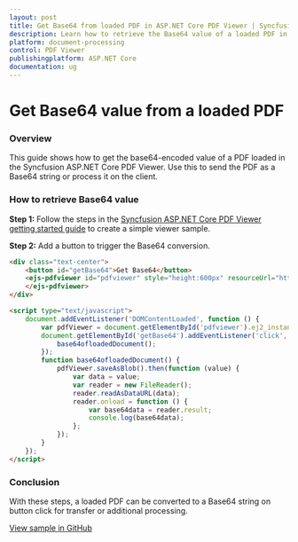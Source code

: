 ```yaml
---
layout: post
title: Get Base64 from loaded PDF in ASP.NET Core PDF Viewer | Syncfusion
description: Learn how to retrieve the Base64 value of a loaded PDF in the Syncfusion ASP.NET Core PDF Viewer using saveAsBlob and FileReader.
platform: document-processing
control: PDF Viewer
publishingplatform: ASP.NET Core
documentation: ug
---
```


# Get Base64 value from a loaded PDF

### Overview

This guide shows how to get the base64-encoded value of a PDF loaded in the Syncfusion ASP.NET Core PDF Viewer. Use this to send the PDF as a Base64 string or process it on the client.

### How to retrieve Base64 value

**Step 1:** Follow the steps in the [Syncfusion ASP.NET Core PDF Viewer getting started guide](https://help.syncfusion.com/document-processing/pdf/pdf-viewer/asp-net-core/getting-started) to create a simple viewer sample.

**Step 2:** Add a button to trigger the Base64 conversion.

```html
<div class="text-center">
    <button id="getBase64">Get Base64</button>
    <ejs-pdfviewer id="pdfviewer" style="height:600px" resourceUrl="https://cdn.syncfusion.com/ej2/27.2.2/dist/ej2-pdfviewer-lib" documentPath="https://cdn.syncfusion.com/content/pdf/pdf-succinctly.pdf">
    </ejs-pdfviewer>
</div>

<script type="text/javascript">
    document.addEventListener('DOMContentLoaded', function () {
        var pdfViewer = document.getElementById('pdfviewer').ej2_instances[0];
        document.getElementById('getBase64').addEventListener('click', function () {
            base64ofloadedDocument();
        });
        function base64ofloadedDocument() {
            pdfViewer.saveAsBlob().then(function (value) {
                var data = value;
                var reader = new FileReader();
                reader.readAsDataURL(data);
                reader.onload = function () {
                    var base64data = reader.result;
                    console.log(base64data);
                };
            });
        }
    });
</script>

```

### Conclusion

With these steps, a loaded PDF can be converted to a Base64 string on button click for transfer or additional processing.

[View sample in GitHub](https://github.com/SyncfusionExamples/asp-core-pdf-viewer-examples/tree/master/How%20to)

